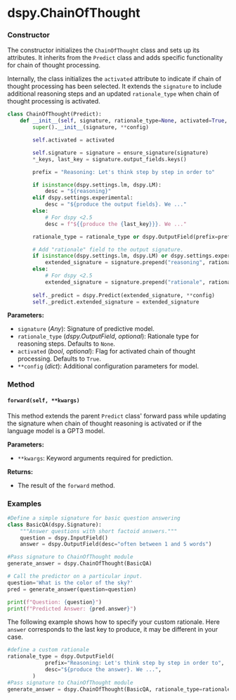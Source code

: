 # dspy.ChainOfThought

### Constructor

The constructor initializes the `ChainOfThought` class and sets up its attributes. It inherits from the `Predict` class and adds specific functionality for chain of thought processing. 

Internally, the class initializes the `activated` attribute to indicate if chain of thought processing has been selected. It extends the `signature` to include additional reasoning steps and an updated `rationale_type` when chain of thought processing is activated.

```python
class ChainOfThought(Predict):
    def __init__(self, signature, rationale_type=None, activated=True, **config):
        super().__init__(signature, **config)

        self.activated = activated

        self.signature = signature = ensure_signature(signature)
        *_keys, last_key = signature.output_fields.keys()

        prefix = "Reasoning: Let's think step by step in order to"

        if isinstance(dspy.settings.lm, dspy.LM):
            desc = "${reasoning}"
        elif dspy.settings.experimental:
            desc = "${produce the output fields}. We ..."
        else:
            # For dspy <2.5
            desc = f"${{produce the {last_key}}}. We ..."

        rationale_type = rationale_type or dspy.OutputField(prefix=prefix, desc=desc)

        # Add "rationale" field to the output signature.
        if isinstance(dspy.settings.lm, dspy.LM) or dspy.settings.experimental:
            extended_signature = signature.prepend("reasoning", rationale_type, type_=str)
        else:
            # For dspy <2.5
            extended_signature = signature.prepend("rationale", rationale_type, type_=str)
        
        self._predict = dspy.Predict(extended_signature, **config)
        self._predict.extended_signature = extended_signature
```

**Parameters:**
- `signature` (_Any_): Signature of predictive model.
- `rationale_type` (_dspy.OutputField_, _optional_): Rationale type for reasoning steps. Defaults to `None`.
- `activated` (_bool_, _optional_): Flag for activated chain of thought processing. Defaults to `True`.
- `**config` (_dict_): Additional configuration parameters for model.

### Method

#### `forward(self, **kwargs)`

This method extends the parent `Predict` class' forward pass while updating the signature when chain of thought reasoning is activated or if the language model is a GPT3 model.

**Parameters:**
- `**kwargs`: Keyword arguments required for prediction.

**Returns:**
- The result of the `forward` method.

### Examples

```python
#Define a simple signature for basic question answering
class BasicQA(dspy.Signature):
    """Answer questions with short factoid answers."""
    question = dspy.InputField()
    answer = dspy.OutputField(desc="often between 1 and 5 words")

#Pass signature to ChainOfThought module
generate_answer = dspy.ChainOfThought(BasicQA)

# Call the predictor on a particular input.
question='What is the color of the sky?'
pred = generate_answer(question=question)

print(f"Question: {question}")
print(f"Predicted Answer: {pred.answer}")
```

The following example shows how to specify your custom rationale. Here `answer` corresponds to the last key to produce, it may be different in your case. 

```python
#define a custom rationale
rationale_type = dspy.OutputField(
            prefix="Reasoning: Let's think step by step in order to",
            desc="${produce the answer}. We ...",
        )
#Pass signature to ChainOfThought module
generate_answer = dspy.ChainOfThought(BasicQA, rationale_type=rationale_type)
```